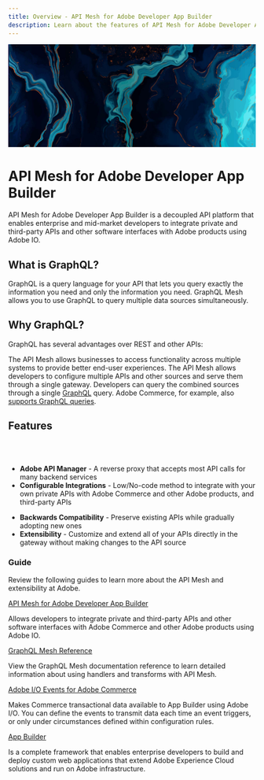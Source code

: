 ```yaml
---
title: Overview - API Mesh for Adobe Developer App Builder
description: Learn about the features of API Mesh for Adobe Developer App Builder.
---
```


<Hero slots="image, heading, text"/>

![Commerce Eventing](_images/home-bg.jpeg)

# API Mesh for Adobe Developer App Builder

API Mesh for Adobe Developer App Builder is a decoupled API platform that enables enterprise and mid-market developers to integrate private and third-party APIs and other software interfaces with Adobe products using Adobe IO.

## What is GraphQL?

GraphQL is a query language for your API that lets you query exactly the information you need and only the information you need. GraphQL Mesh allows you to use GraphQL to query multiple data sources simultaneously.

## Why GraphQL?

GraphQL has several advantages over REST and other APIs:

The API Mesh allows businesses to access functionality across multiple systems to provide better end-user experiences. The API Mesh allows developers to configure multiple APIs and other sources and serve them through a single gateway. Developers can query the combined sources through a single [GraphQL] query. Adobe Commerce, for example, also [supports GraphQL queries].

## Features

<br></br>

-  **Adobe API Manager** - A reverse proxy that accepts most API calls for many backend services
-  **Configurable Integrations** - Low/No-code method to integrate with your own private APIs with Adobe Commerce and other Adobe products, and third-party APIs
<!-- The two features below likely refer to the App Builder and may need to be deleted before beta -->
-  **Backwards Compatibility** - Preserve existing APIs while gradually adopting new ones
-  **Extensibility** - Customize and extend all of your APIs directly in the gateway without making changes to the API source

### Guide

Review the following guides to learn more about the API Mesh and extensibility at Adobe.

<DiscoverBlock slots="link, text"/>

[API Mesh for Adobe Developer App Builder](../gateway/../pages/gateway/index.md)

Allows developers to integrate private and third-party APIs and other software interfaces with Adobe Commerce and other Adobe products using Adobe IO.

<DiscoverBlock slots="link, text"/>

[GraphQL Mesh Reference](./reference/)

View the GraphQL Mesh documentation reference to learn detailed information about using handlers and transforms with API Mesh.

<DiscoverBlock slots="link, text"/>

[Adobe I/O Events for Adobe Commerce](https://developer.adobe.com/commerce/events)

Makes Commerce transactional data available to App Builder using Adobe I/O. You can define the events to transmit data each time an event triggers, or only under circumstances defined within configuration rules.

<DiscoverBlock slots="link, text"/>

[App Builder](https://developer.adobe.com/app-builder/docs/overview/)

Is a complete framework that enables enterprise developers to build and deploy custom web applications that extend Adobe Experience Cloud solutions and run on Adobe infrastructure.

<!-- Link Definitions -->

[GraphQL]: https://graphql.org/
[supports GraphQL queries]: https://devdocs.magento.com/guides/v2.4/graphql/index.html
